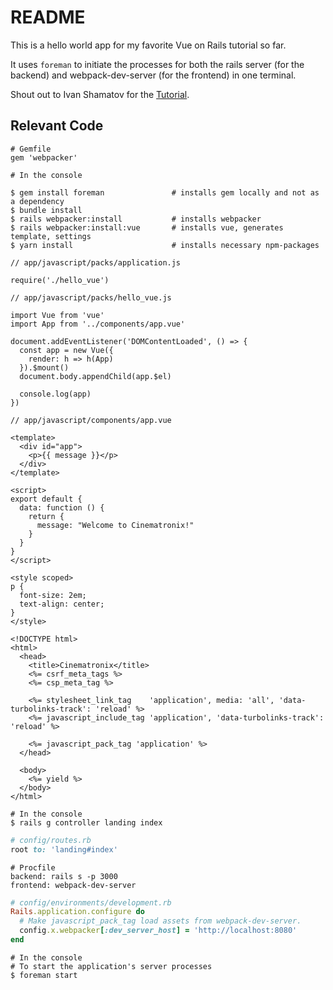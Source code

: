 # README

This is a hello world app for my favorite Vue on Rails tutorial so far. 

It uses `foreman` to initiate the processes for both the rails server (for the backend) and webpack-dev-server (for the frontend) in one terminal.

Shout out to Ivan Shamatov for the [Tutorial](https://mkdev.me/en/posts/rails-5-vue-js-how-to-stop-worrying-and-love-the-frontend).

## Relevant Code

```
# Gemfile
gem 'webpacker'
```

```
# In the console

$ gem install foreman               # installs gem locally and not as a dependency
$ bundle install
$ rails webpacker:install           # installs webpacker
$ rails webpacker:install:vue       # installs vue, generates template, settings
$ yarn install                      # installs necessary npm-packages
```

```ecmascript 6
// app/javascript/packs/application.js

require('./hello_vue')
```

```ecmascript 6
// app/javascript/packs/hello_vue.js

import Vue from 'vue'
import App from '../components/app.vue'

document.addEventListener('DOMContentLoaded', () => {
  const app = new Vue({
    render: h => h(App)
  }).$mount()
  document.body.appendChild(app.$el)

  console.log(app)
})
```

```
// app/javascript/components/app.vue

<template>
  <div id="app">
    <p>{{ message }}</p>
  </div>
</template>

<script>
export default {
  data: function () {
    return {
      message: "Welcome to Cinematronix!"
    }
  }
}
</script>

<style scoped>
p {
  font-size: 2em;
  text-align: center;
}
</style>

```

```
<!DOCTYPE html>
<html>
  <head>
    <title>Cinematronix</title>
    <%= csrf_meta_tags %>
    <%= csp_meta_tag %>

    <%= stylesheet_link_tag    'application', media: 'all', 'data-turbolinks-track': 'reload' %>
    <%= javascript_include_tag 'application', 'data-turbolinks-track': 'reload' %>

    <%= javascript_pack_tag 'application' %>
  </head>

  <body>
    <%= yield %>
  </body>
</html>
```

```
# In the console
$ rails g controller landing index
```

```ruby
# config/routes.rb
root to: 'landing#index' 
```

```
# Procfile
backend: rails s -p 3000
frontend: webpack-dev-server
```

```ruby
# config/environments/development.rb
Rails.application.configure do
  # Make javascript_pack_tag load assets from webpack-dev-server.
  config.x.webpacker[:dev_server_host] = 'http://localhost:8080' 
end
```

```
# In the console
# To start the application's server processes
$ foreman start
```